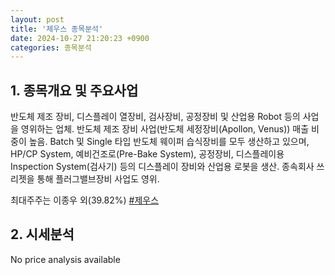 ```yaml
---
layout: post
title: '제우스 종목분석'
date: 2024-10-27 21:20:23 +0900
categories: 종목분석
---
```


## 1. 종목개요 및 주요사업

반도체 제조 장비, 디스플레이 열장비, 검사장비, 공정장비 및 산업용 Robot 등의 사업을 영위하는 업체. 반도체 제조 장비 사업(반도체 세정장비(Apollon, Venus)) 매출 비중이 높음. Batch 및 Single 타입 반도체 웨이퍼 습식장비를 모두 생산하고 있으며, HP/CP System, 예비건조로(Pre-Bake System), 공정장비, 디스플레이용 Inspection System(검사기) 등의 디스플레이 장비와 산업용 로봇을 생산. 종속회사 쓰리젯을 통해 플러그밸브장비 사업도 영위.

최대주주는 이종우 외(39.82%)
[#제우스](#)

## 2. 시세분석

No price analysis available
